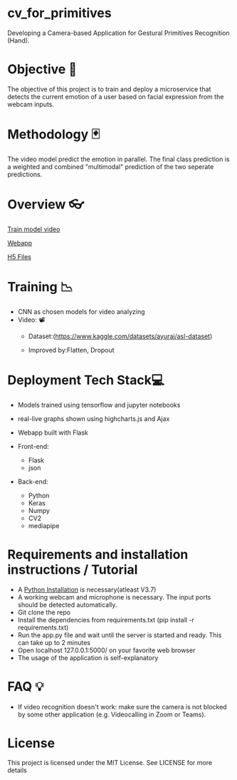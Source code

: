 # cv_for_primitives
Developing a Camera-based Application for Gestural Primitives Recognition (Hand).
# Objective 🎯
The objective of this project is to train and deploy a microservice that detects the current emotion of a user based on facial expression from the webcam inputs.
# Methodology 🃏
The video model predict the emotion in parallel. The final class prediction is a weighted and combined "multimodal" prediction of the two seperate predictions.
# Overview 👓
[Train model video](https://github.com/wintechis/cv_for_primitives/blob/main/src/webapp/process_video.py)

[Webapp](https://github.com/wintechis/cv_for_primitives/blob/main/src/webapp)

[H5 Files](https://github.com/wintechis/cv_for_primitives/blob/main/src/webapp/model_SIBI.h5)
# Training 📉
* CNN as chosen models for video analyzing
*  Video: 📽️
    * Dataset:(https://www.kaggle.com/datasets/ayuraj/asl-dataset)
    
    * Improved by:Flatten, Dropout
# Deployment Tech Stack💻
* Models trained using tensorflow and jupyter notebooks

* real-live graphs shown using highcharts.js and Ajax

* Webapp built with Flask

* Front-end:

     * Flask
     * json
     
* Back-end:

    * Python
    * Keras
    * Numpy
    * CV2
    * mediapipe
# Requirements and installation instructions / Tutorial
* A [Python Installation](https://www.python.org/downloads/) is necessary(atleast V3.7)
* A working webcam and microphone is necessary. The input ports should be detected automatically.
* Git clone the repo
* Install the dependencies from requirements.txt (pip install -r requirements.txt)
* Run the app.py file and wait until the server is started and ready. This can take up to 2 minutes
* Open localhost 127.0.0.1:5000/ on your favorite web browser
* The usage of the application is self-explanatory
# FAQ 💡
* If video recognition doesn't work: make sure the camera is not blocked by some other application (e.g. Videocalling in Zoom or Teams).
# License
This project is licensed under the MIT License. See LICENSE for more details
         
     

             







